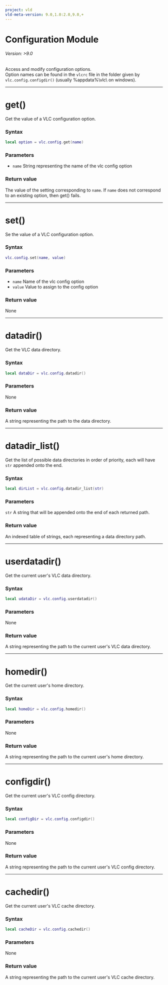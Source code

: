 ```yaml
---
project: vld
vld-meta-version: 9.0,1.0:2.0,9.0,+
---
```


# Configuration Module

<h6 class="vld-version">Version: &#62;9.0</h6>

Access and modify configuration options.  
Option names can be found in the `vlcrc` file in the folder given by `vlc.config.configdir()` (usually %appdata%\vlc\ on windows).

----
# get()
Get the value of a VLC configuration option.
### Syntax
```lua
local option = vlc.config.get(name)
```
### Parameters
- `name` String representing the name of the vlc config option

### Return value
The value of the setting corresponding to `name`. If `name` does not correspond to an existing option, then get() fails.

----
# set()
Se the value of a VLC configuration option.
### Syntax
```lua
vlc.config.set(name, value)
```
### Parameters
- `name` Name of the vlc config option
- `value` Value to assign to the config option

### Return value
None

----
# datadir()
Get the VLC data directory.
### Syntax
```lua
local dataDir = vlc.config.datadir()
```
### Parameters
None

### Return value
A string representing the path to the data directory.

----
# datadir_list()
Get the list of possible data directories in order of priority, each will have `str` appended onto the end.
### Syntax
```lua
local dirList = vlc.config.datadir_list(str)
```
### Parameters
`str` A string that will be appended onto the end of each returned path.

### Return value
An indexed table of strings, each representing a data directory path.

----
# userdatadir()
Get the current user's VLC data directory.
### Syntax
```lua
local udataDir = vlc.config.userdatadir()
```
### Parameters
None

### Return value
A string representing the path to the current user's VLC data directory.

----
# homedir()
Get the current user's home directory.
### Syntax
```lua
local homeDir = vlc.config.homedir()
```
### Parameters
None

### Return value
A string representing the path to the current user's home directory.

----
# configdir()
Get the current user's VLC config directory.
### Syntax
```lua
local configDir = vlc.config.configdir()
```
### Parameters
None

### Return value
A string representing the path to the current user's VLC config directory.

----
# cachedir()
Get the current user's VLC cache directory.
### Syntax
```lua
local cacheDir = vlc.config.cachedir()
```
### Parameters
None

### Return value
A string representing the path to the current user's VLC cache directory.
